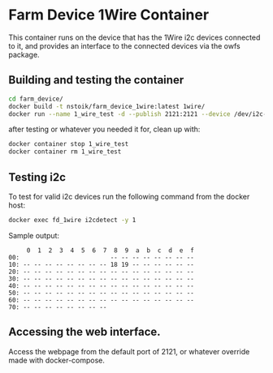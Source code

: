 # Farm Device 1Wire Container

This container runs on the device that has the 1Wire i2c devices connected to it, and provides
an interface to the connected devices via the owfs package.

## Building and testing the container

```bash
cd farm_device/
docker build -t nstoik/farm_device_1wire:latest 1wire/
docker run --name 1_wire_test -d --publish 2121:2121 --device /dev/i2c-1:/dev/i2c-1 nstoik/farm_device_1wire:latest
```

after testing or whatever you needed it for, clean up with:
```bash
docker container stop 1_wire_test
docker container rm 1_wire_test
```

## Testing i2c
To test for valid i2c devices run the following command from the docker host:

```bash
docker exec fd_1wire i2cdetect -y 1
```

Sample output:
```
     0  1  2  3  4  5  6  7  8  9  a  b  c  d  e  f
00:                         -- -- -- -- -- -- -- --
10: -- -- -- -- -- -- -- -- 18 19 -- -- -- -- -- --
20: -- -- -- -- -- -- -- -- -- -- -- -- -- -- -- --
30: -- -- -- -- -- -- -- -- -- -- -- -- -- -- -- --
40: -- -- -- -- -- -- -- -- -- -- -- -- -- -- -- --
50: -- -- -- -- -- -- -- -- -- -- -- -- -- -- -- --
60: -- -- -- -- -- -- -- -- -- -- -- -- -- -- -- --
70: -- -- -- -- -- -- -- --
```

## Accessing the web interface.
Access the webpage from the default port of 2121, or whatever override made with docker-compose.